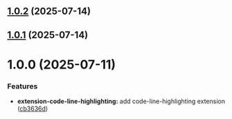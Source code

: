 ## [1.0.2](https://github.com/purocean/yank-note-extension/compare/extension-code-line-highlighting-1.0.1...extension-code-line-highlighting-1.0.2) (2025-07-14)



## [1.0.1](https://github.com/purocean/yank-note-extension/compare/extension-code-line-highlighting-1.0.0...extension-code-line-highlighting-1.0.1) (2025-07-14)



# 1.0.0 (2025-07-11)


### Features

* **extension-code-line-highlighting:** add code-line-highlighting extension ([cb3636d](https://github.com/purocean/yank-note-extension/commit/cb3636d02105253f9ad4c688dafd558ed88502ee))



